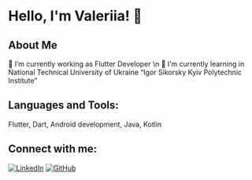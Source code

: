 # Hello, I'm Valeriia! 👋

## About Me
🔭 I’m currently working as Flutter Developer \n
🌱 I’m currently learning in National Technical University of Ukraine “Igor Sikorsky Kyiv Polytechnic Institute”

## Languages and Tools:
Flutter, Dart, Android development, Java, Kotlin

## Connect with me:
[![LinkedIn][3.2]][3]
[![GitHub][6.2]][6]

<!-- Icons -->

[3.2]: https://raw.githubusercontent.com/MartinHeinz/MartinHeinz/master/linkedin-3-16.png (LinkedIn icon without padding)
[6.2]: https://raw.githubusercontent.com/MartinHeinz/MartinHeinz/master/github-16.png (GitHub icon without padding)

<!-- Links to your social media accounts -->

[3]: [https://www.linkedin.com/in/valeriia-radzivilo/](https://www.linkedin.com/in/valeriia-radzivilo/)
[6]: [https://github.com/valeriiaradzivilo](https://github.com/valeriiaradzivilo)

